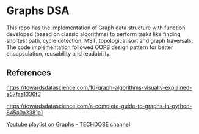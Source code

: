 # Graphs DSA

This repo has the implementation of Graph data structure with function developed (based on classic algorithms) to perform tasks like finding shortest path, cycle detection, MST, topological sort and graph traversals. The code implementation followed OOPS design pattern for better encapsulation, reusability and readability.

## References
https://towardsdatascience.com/10-graph-algorithms-visually-explained-e57faa1336f3

https://towardsdatascience.com/a-complete-guide-to-graphs-in-python-845a0a3381a1

[Youtube playlist on Graphs - TECHDOSE channel](https://www.youtube.com/watch?v=caAVlibiTkY&list=PLEJXowNB4kPzByLnnFYNSCoqtFz0VKLk5)
